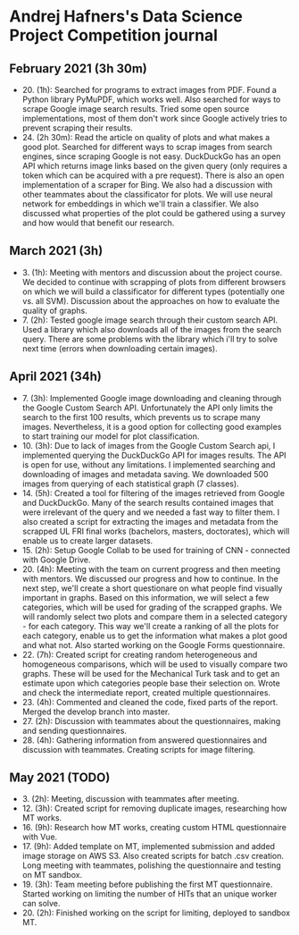# Andrej Hafners's Data Science Project Competition journal

## February 2021 (3h 30m)

* 20\. (1h): Searched for programs to extract images from PDF. Found a Python library PyMuPDF, which works well. Also searched for ways to scrape Google image search results. Tried some open source implementations, most of them don't work since Google actively tries to prevent scraping their results.
* 24\. (2h 30m): Read the article on quality of plots and what makes a good plot. Searched for different ways to scrap images from search engines, since scraping Google is not easy. DuckDuckGo has an open API which returns image links based on the given query (only requires a token which can be acquired with a pre request). There is also an open implementation of a scraper for Bing. We also had a discussion with other teammates about the classificator for plots. We will use neural network for embeddings in which we'll train a classifier. We also discussed what properties of the plot could be gathered using a survey and how would that benefit our research.

## March 2021 (3h)

* 3\. (1h): Meeting with mentors and discussion about the project course. We decided to continue with scrapping of plots from different browsers on which we will build a classificator for different types (potentially one vs. all SVM). Discussion about the approaches on how to evaluate the quality of graphs.
* 7\. (2h): Tested google image search through their custom search API. Used a library which also downloads all of the images from the search query. There are some problems with the library which i'll try to solve next time (errors when downloading certain images).

## April 2021 (34h)

* 7\. (3h): Implemented Google image downloading and cleaning through the Google Custom Search API. Unfortunately the API only limits the search to the first 100 results, which prevents us to scrape many images. Nevertheless, it is a good option for collecting good examples to start training our model for plot classification.
* 10\. (3h): Due to lack of images from the Google Custom Search api, I implemented querying the DuckDuckGo API for images results. The API is open for use, without any limitations. I implemented searching and downloading of images and metadata saving. We downloaded 500 images from querying of each statistical graph (7 classes).
* 14\. (5h): Created a tool for filtering of the images retrieved from Google and DuckDuckGo. Many of the search results contained images that were irrelevant of the query and we needed a fast way to filter them. I also created a script for extracting the images and metadata from the scrapped UL FRI final works (bachelors, masters, doctorates), which will enable us to create larger datasets.
* 15\. (2h): Setup Google Collab to be used for training of CNN - connected with Google Drive.
* 20\. (4h): Meeting with the team on current progress and then meeting with mentors. We discussed our progress and how to continue. In the next step, we'll create a short questionare on what people find visually important in graphs. Based on this information, we will select a few categories, which will be used for grading of the scrapped graphs. We will randomly select two plots and compare them in a selected category - for each category. This way we'll create a ranking of all the plots for each category, enable us to get the information what makes a plot good and what not. Also started working on the Google Forms questionnaire.
* 22\. (7h): Created script for creating random heterogeneous and homogeneous comparisons, which will be used to visually compare two graphs. These will be used for the Mechanical Turk task and to get an estimate upon which categories people base their selection on. Wrote and check the intermediate report, created multiple questionnaires.
* 23\. (4h): Commented and cleaned the code, fixed parts of the report. Merged the develop branch into master.
* 27\. (2h): Discussion with teammates about the questionnaires, making and sending questionnaires.
* 28\. (4h): Gathering information from answered questionnaires and discussion with teammates. Creating scripts for image filtering.

## May 2021 (TODO)

* 3\. (2h): Meeting, discussion with teammates after meeting.
* 12\. (3h): Created script for removing duplicate images, researching how MT works.
* 16\. (9h): Research how MT works, creating custom HTML questionnaire with Vue.
* 17\. (9h): Added template on MT, implemented submission and added image storage on AWS S3. Also created scripts for batch .csv creation. Long meeting with teammates, polishing the questionnaire and testing on MT sandbox.
* 19\. (3h): Team meeting before publishing the first MT questionnaire. Started working on limiting the number of HITs that an unique worker can solve.
* 20\. (2h): Finished working on the script for limiting, deployed to sandbox MT.




